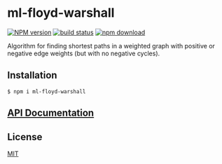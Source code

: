 # ml-floyd-warshall

[![NPM version][npm-image]][npm-url]
[![build status][ci-image]][ci-url]
[![npm download][download-image]][download-url]

Algorithm for finding shortest paths in a weighted graph with positive or negative edge weights (but with no negative cycles).

## Installation

`$ npm i ml-floyd-warshall`

## [API Documentation](https://mljs.github.io/floyd-warshall/)

## License

[MIT](./LICENSE)

[npm-image]: https://img.shields.io/npm/v/ml-floyd-warshall.svg
[npm-url]: https://npmjs.org/package/ml-floyd-warshall
[ci-image]: https://github.com/mljs/floyd-warshall/workflows/Node.js%20CI/badge.svg?branch=main
[ci-url]: https://github.com/mljs/floyd-warshall/actions?query=workflow%3A%22Node.js+CI%22
[download-image]: https://img.shields.io/npm/dm/ml-floyd-warshall.svg
[download-url]: https://npmjs.org/package/ml-floyd-warshall

